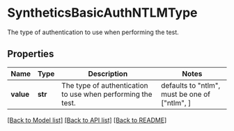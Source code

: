 # SyntheticsBasicAuthNTLMType

The type of authentication to use when performing the test.

## Properties

| Name      | Type    | Description                                                 | Notes                                         |
| --------- | ------- | ----------------------------------------------------------- | --------------------------------------------- |
| **value** | **str** | The type of authentication to use when performing the test. | defaults to "ntlm", must be one of ["ntlm", ] |

[[Back to Model list]](README.md#documentation-for-models) [[Back to API list]](README.md#documentation-for-api-endpoints) [[Back to README]](README.md)
